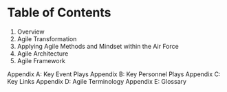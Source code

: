 # Table of Contents
1. Overview
2. Agile Transformation
3. Applying Agile Methods and Mindset within the Air Force
4. Agile Architecture
5. Agile Framework
  
Appendix A: Key Event Plays
Appendix B: Key Personnel Plays
Appendix C: Key Links
Appendix D: Agile Terminology
Appendix E: Glossary
